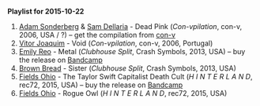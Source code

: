 **Playlist for 2015-10-22**

1. [Adam Sonderberg](http://musicbrainz.org/artist/7778757b-ae1c-4b59-b90e-8ada4bea8f5a) & [Sam Dellaria](http://musicbrainz.org/artist/7b2a76d6-ea03-4292-91fe-3fee162964a1) - Dead Pink (_Con-vpilation_, con-v, 2006, USA / ?) – get the compilation from [con-v](http://www.con-v.org/cnv33.html)
1. [Vitor Joaquim](http://musicbrainz.org/artist/2bbd5387-e123-481c-a5ab-064134fd643f) - Void (_Con-vpilation_, con-v, 2006, Portugal)
1. [Emily Reo](http://musicbrainz.org/artist/1045f5b1-bfac-4493-ab9c-aca95fa81754) - Metal (_Clubhouse Split_, Crash Symbols, 2013, USA) – buy the release on [Bandcamp](https://crashsymbols.bandcamp.com/album/clubhouse-split)
1. [Brown Bread](http://musicbrainz.org/artist/c4a38560-2034-4486-831c-f2a03a781902) - Sister (_Clubhouse Split_, Crash Symbols, 2013, USA)
1. [Fields Ohio](http://musicbrainz.org/artist/99daf93f-86d3-4060-877a-c808a370f279) - The Taylor Swift Capitalist Death Cult (_H I N T E R L A N D_, rec72, 2015, USA) – buy the release on [Bandcamp](https://fieldsofohio.bandcamp.com/album/h-i-n-t-e-r-l-a-n-d)
1. [Fields Ohio](http://musicbrainz.org/artist/99daf93f-86d3-4060-877a-c808a370f279) - Rogue Owl (_H I N T E R L A N D_, rec72, 2015, USA)